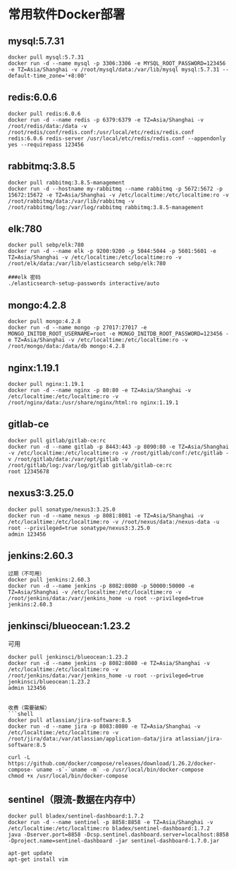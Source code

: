 # 常用软件Docker部署

## mysql:5.7.31

```shell
docker pull mysql:5.7.31
docker run -d --name mysql -p 3306:3306 -e MYSQL_ROOT_PASSWORD=123456 -e TZ=Asia/Shanghai -v /root/mysql/data:/var/lib/mysql mysql:5.7.31 --default-time_zone='+8:00'
```

## redis:6.0.6

```shell
docker pull redis:6.0.6
docker run -d --name redis -p 6379:6379 -e TZ=Asia/Shanghai -v /root/redis/data:/data -v /root/redis/conf/redis.conf:/usr/local/etc/redis/redis.conf redis:6.0.6 redis-server /usr/local/etc/redis/redis.conf --appendonly yes --requirepass 123456
```

## rabbitmq:3.8.5

```shell
docker pull rabbitmq:3.8.5-management
docker run -d --hostname my-rabbitmq --name rabbitmq -p 5672:5672 -p 15672:15672 -e TZ=Asia/Shanghai -v /etc/localtime:/etc/localtime:ro -v /root/rabbitmq/data:/var/lib/rabbitmq -v /root/rabbitmq/log:/var/log/rabbitmq rabbitmq:3.8.5-management
```

## elk:780

```shell
docker pull sebp/elk:780
docker run -d --name elk -p 9200:9200 -p 5044:5044 -p 5601:5601 -e TZ=Asia/Shanghai -v /etc/localtime:/etc/localtime:ro -v /root/elk/data:/var/lib/elasticsearch sebp/elk:780

###elk 密码
./elasticsearch-setup-passwords interactive/auto
```

## mongo:4.2.8

```shell
docker pull mongo:4.2.8
docker run -d --name mongo -p 27017:27017 -e MONGO_INITDB_ROOT_USERNAME=root -e MONGO_INITDB_ROOT_PASSWORD=123456 -e TZ=Asia/Shanghai -v /etc/localtime:/etc/localtime:ro -v /root/mongo/data:/data/db mongo:4.2.8
```

## nginx:1.19.1

```shell
docker pull nginx:1.19.1
docker run -d --name nginx -p 80:80 -e TZ=Asia/Shanghai -v /etc/localtime:/etc/localtime:ro -v /root/nginx/data:/usr/share/nginx/html:ro nginx:1.19.1
```

## gitlab-ce

```shell
docker pull gitlab/gitlab-ce:rc
docker run -d --name gitlab -p 8443:443 -p 8090:80 -e TZ=Asia/Shanghai -v /etc/localtime:/etc/localtime:ro -v /root/gitlab/conf:/etc/gitlab -v /root/gitlab/data:/var/opt/gitlab -v /root/gitlab/log:/var/log/gitlab gitlab/gitlab-ce:rc
root 12345678
```

## nexus3:3.25.0

```shell
docker pull sonatype/nexus3:3.25.0
docker run -d --name nexus -p 8081:8081 -e TZ=Asia/Shanghai -v /etc/localtime:/etc/localtime:ro -v /root/nexus/data:/nexus-data -u root --privileged=true sonatype/nexus3:3.25.0
admin 123456
```

##   jenkins:2.60.3

```shell
过期（不可用）
docker pull jenkins:2.60.3
docker run -d --name jenkins -p 8082:8080 -p 50000:50000 -e TZ=Asia/Shanghai -v /etc/localtime:/etc/localtime:ro -v /root/jenkins/data:/var/jenkins_home -u root --privileged=true jenkins:2.60.3
```

## jenkinsci/blueocean:1.23.2

可用
```shell
docker pull jenkinsci/blueocean:1.23.2
docker run -d --name jenkins -p 8082:8080 -e TZ=Asia/Shanghai -v /etc/localtime:/etc/localtime:ro -v /root/jenkins/data:/var/jenkins_home -u root --privileged=true jenkinsci/blueocean:1.23.2
admin 123456


收费（需要破解）
```shell
docker pull atlassian/jira-software:8.5
docker run -d --name jira -p 8083:8080 -e TZ=Asia/Shanghai -v /etc/localtime:/etc/localtime:ro -v /root/jira/data:/var/atlassian/application-data/jira atlassian/jira-software:8.5

curl -L https://github.com/docker/compose/releases/download/1.26.2/docker-compose-`uname -s`-`uname -m` -o /usr/local/bin/docker-compose
chmod +x /usr/local/bin/docker-compose
```

## sentinel（限流-数据在内存中）
```shell
docker pull bladex/sentinel-dashboard:1.7.2
docker run -d --name sentinel -p 8858:8858 -e TZ=Asia/Shanghai -v /etc/localtime:/etc/localtime:ro bladex/sentinel-dashboard:1.7.2
java -Dserver.port=8858 -Dcsp.sentinel.dashboard.server=localhost:8858 -Dproject.name=sentinel-dashboard -jar sentinel-dashboard-1.7.0.jar
```

```shell
apt-get update
apt-get install vim
```
























